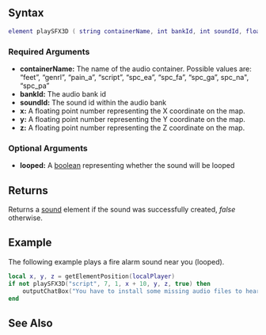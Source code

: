 Syntax
------

``` lua
element playSFX3D ( string containerName, int bankId, int soundId, float x, float y, float z [, bool looped = false ] )
```

### Required Arguments

-   **containerName:** The name of the audio container. Possible values are: “feet”, “genrl”, “pain\_a”, “script”, “spc\_ea”, “spc\_fa”, “spc\_ga”, spc\_na", “spc\_pa”
-   **bankId:** The audio bank id
-   **soundId:** The sound id within the audio bank
-   **x:** A floating point number representing the X coordinate on the map.
-   **y:** A floating point number representing the Y coordinate on the map.
-   **z:** A floating point number representing the Z coordinate on the map.

### Optional Arguments

-   **looped:** A [boolean](/docs/boolean.md "wikilink") representing whether the sound will be looped

Returns
-------

Returns a [sound](/docs/sound.md "wikilink") element if the sound was successfully created, *false* otherwise.

Example
-------

The following example plays a fire alarm sound near you (looped).

``` lua
local x, y, z = getElementPosition(localPlayer)
if not playSFX3D("script", 7, 1, x + 10, y, z, true) then
    outputChatBox("You have to install some missing audio files to hear the sound")
end
```

See Also
--------
